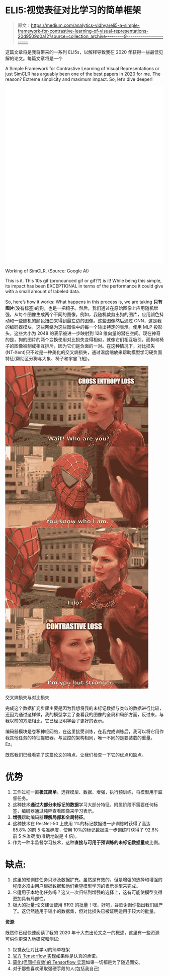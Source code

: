 # ELI5:视觉表征对比学习的简单框架

> 原文：<https://medium.com/analytics-vidhya/eli5-a-simple-framework-for-contrastive-learning-of-visual-representations-20d9509d0a12?source=collection_archive---------9----------------------->

这篇文章将是我将带来的一系列 ELI5s，以解释导致我在 2020 年获得一些最佳见解的论文。每篇文章将是一个

A Simple Framework for Contrastive Learning of Visual Representations or just SimCLR has arguably been one of the best papers in 2020 for me. The reason? Extreme simplicity and maximum impact. So, let’s dive deeper!

![](img/02885f166ba1f4eac47403d234221b29.png)

Working of SimCLR. (Source: Google AI)

This is it. This 10s gif (pronounced gif or gif??) is it! While being this simple, its impact has been EXCEPTIONAL in terms of the performance it could give with a small amount of labeled data.

So, here’s how it works: What happens in this process is, we are taking **只有图片**(没有标签)的狗，也是一把椅子。然后，我们通过在原始图像上应用随机增强，从每个图像生成两个不同的图像。例如，我随机裁剪出狗的图片，应用颜色抖动和一些随机的颜色扭曲来得到最左边的图像。这些图像然后通过 CNN，这是我的编码器模块，这些网络为这些图像中的每一个输出特定的表示。使用 MLP 投影头，这些大小为 2048 的表示被进一步映射到 128 维向量的潜在空间。现在神奇的是，狗的图片的两个变换使用对比损失变得相似，就像它们相互吸引，而狗和椅子的图像被制成相互排斥，因为它们是负面的一对。在这种情况下，对比损失(NT-Xent)只不过是一种美化的交叉熵损失，通过温度缩放来帮助模型学习硬负面特征(帮助区分狗与大象、椅子和宇宙飞船)。

![](img/ffb4cb13a7ffbe2c6cc727b8e2b59971.png)

交叉熵损失与对比损失

完成这个数据扩充步骤主要是因为我想将我的未标记数据与类似的数据进行比较，还因为通过这样做，我的模型学会了查看我的图像的全局和局部方面，反过来，与我以前的方法相比，它已经证明学会了更好的表示。

编码器模块是卷积神经网络，在这里接受训练，在我完成训练后，我可以将它用作我其他任务的特征提取器。与监控的架构相同，唯一不同的是要装载的重量。Ez。

既然我们已经看完了这篇论文的特点，让我们检查一下它的优点和缺点。

# **优势**

1.  工作过程一直**极其简单**。选择模型、数据、增强，执行预训练，将模型用于监督任务。
2.  这种技术**通过大部分未标记的数据**学习大部分特征。附属阶段不需要任何标签，编码器通过纯粹查看图像来学习表示。
3.  **增强**帮助编码器**理解局部和全局特征**。
4.  这种技术在 ResNet-50 上使用 1%的标记数据进一步训练时获得了高达 85.8% 的前 5 名准确度，使用 10%的标记数据进一步训练时获得了 92.6% 前 5 名准确度(准确地说是 4 倍)。
5.  作为一种半监督学习技术，这种**直接与可用于预训练的未标记数据量**成比例。

# 缺点:

1.  这里的预训练任务只涉及数据扩充。虽然是有效的，但是增强的选择和增强的程度必须由用户根据数据和他们希望模型学习的表示类型来完成。
2.  它适用于本地化任务吗？这又一次归结到增强的选择上，这有可能使模型变得更加具有局部性。
3.  极大的批量:论文建议使用 8192 的批量！嘿，好吧，谷歌谢谢你指出我们破产了。这仍然适用于较小的数据集，但对比损失已被证明适用于较大的批量。

**资源:**

既然你已经快速阅读了我的 2020 年十大杰出论文之一的概述，这里有一些资源可供你更深入地研究和测试:

1.  视觉表征对比学习的简单框架
2.  [官方 Tensorflow 实现](https://github.com/google-research/simclr)如果你是认真的承诺。
3.  [简化(但同样有效)的 Tensorflow 实现](https://github.com/sayakpaul/SimCLR-in-TensorFlow-2)如果一切都是为了随遇而安。
4.  对于那些喜欢采取强硬手段的人(包括我自己)